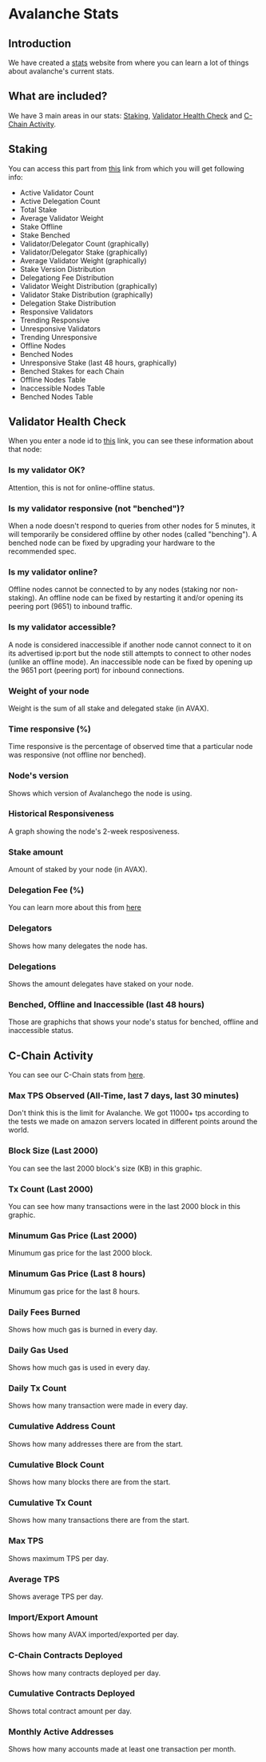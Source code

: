 # Avalanche Stats

## Introduction

We have created a [stats](https://stats.avax.network) website from where you can learn a lot of things about avalanche's current stats.

## What are included?

We have 3 main areas in our stats: [Staking](avalanche-stats.md#staking), [Validator Health Check](avalanche-stats.md#validator-health-check) and [C-Chain Activity](avalanche-stats.md#c-chain-activity).

## Staking 

You can access this part from [this](https://stats.avax.network/dashboard/staking) link from which you will get following info:

* Active Validator Count
* Active Delegation Count
* Total Stake
* Average Validator Weight
* Stake Offline
* Stake Benched
* Validator/Delegator Count (graphically)
* Validator/Delegator Stake (graphically)
* Average Validator Weight (graphically)
* Stake Version Distribution 
* Delegationg Fee Distribution
* Validator Weight Distribution (graphically)
* Validator Stake Distribution (graphically)
* Delegation Stake Distribution
* Responsive Validators
* Trending Responsive
* Unresponsive Validators
* Trending Unresponsive
* Offline Nodes
* Benched Nodes
* Unresponsive Stake (last 48 hours, graphically)
* Benched Stakes for each Chain
* Offline Nodes Table
* Inaccessible Nodes Table
* Benched Nodes Table

## Validator Health Check 

When you enter a node id to [this](https://stats.avax.network/dashboard/validator-health-check) link, you can see these information about that node:

### Is my validator OK?

Attention, this is not for online-offline status.

### Is my validator responsive (not "benched")? 

When a node doesn't respond to queries from other nodes for 5 minutes, it will temporarily be considered offline by other nodes (called "benching"). A benched node can be fixed by upgrading your hardware to the recommended spec.

### Is my validator online?

Offline nodes cannot be connected to by any nodes (staking nor non-staking). An offline node can be fixed by restarting it and/or opening its peering port (9651) to inbound traffic.

### Is my validator accessible?

A node is considered inaccessible if another node cannot connect to it on its advertised ip:port but the node still attempts to connect to other nodes (unlike an offline mode). An inaccessible node can be fixed by opening up the 9651 port (peering port) for inbound connections.

### Weight of your node

Weight is the sum of all stake and delegated stake (in AVAX).

### Time responsive (%)

Time responsive is the percentage of observed time that a particular node was responsive (not offline nor benched).

### Node's version

Shows which version of Avalanchego the node is using.

### Historical Responsiveness

A graph showing the node's 2-week resposiveness.

### Stake amount

Amount of staked by your node (in AVAX).

### Delegation Fee (%)

You can learn more about this from [here](https://docs.avax.network/learn/platform-overview/staking#delegator-rewards)

### Delegators

Shows how many delegates the node has.

### Delegations

Shows the amount delegates have staked on your node.

### Benched, Offline and Inaccessible (last 48 hours)

Those are graphichs that shows your node's status for benched, offline and inaccessible status.

## C-Chain Activity

You can see our C-Chain stats from [here](https://stats.avax.network/dashboard/c-chain-activity/).

### Max TPS Observed (All-Time, last 7 days, last 30 minutes)

Don't think this is the limit for Avalanche. We got 11000+ tps according to the tests we made on amazon servers located in different points around the world. 

### Block Size (Last 2000)

You can see the last 2000 block's size (KB) in this graphic.

### Tx Count (Last 2000)

You can see how many transactions were in the last 2000 block in this graphic.

### Minumum Gas Price (Last 2000)

Minumum gas price for the last 2000 block.

### Minumum Gas Price (Last 8 hours)

Minumum gas price for the last 8 hours.

### Daily Fees Burned

Shows how much gas is burned in every day.

### Daily Gas Used

Shows how much gas is used in every day.

### Daily Tx Count

Shows how many transaction were made in every day.

### Cumulative Address Count

Shows how many addresses there are from the start.

### Cumulative Block Count

Shows how many blocks there are from the start.

### Cumulative Tx Count

Shows how many transactions there are from the start.

### Max TPS

Shows maximum TPS per day.

### Average TPS

Shows average TPS per day.

### Import/Export Amount

Shows how many AVAX imported/exported per day.

### C-Chain Contracts Deployed

Shows how many contracts deployed per day.

### Cumulative Contracts Deployed

Shows total contract amount per day.

### Monthly Active Addresses

Shows how many accounts made at least one transaction per month.
